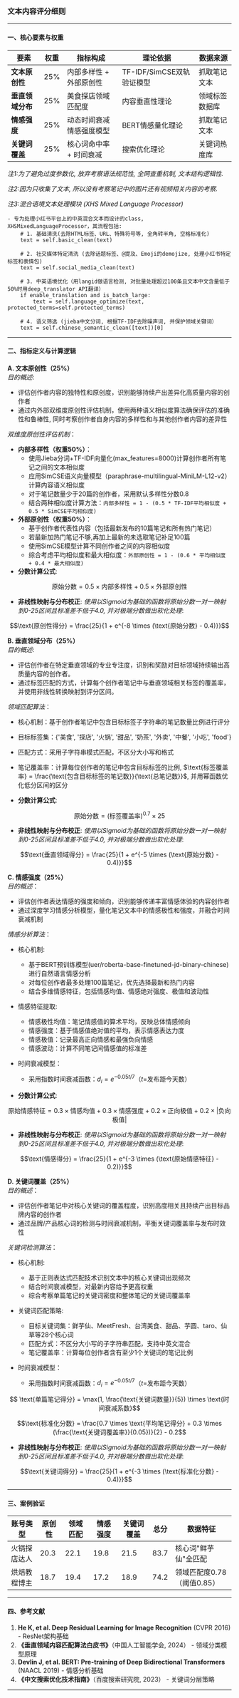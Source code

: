 ### 文本内容评分细则

---

#### 一、核心要素与权重  
| 要素                  | 权重 | 指标构成                     | 理论依据                   | 数据来源          |  
|-----------------------|------|------------------------------|----------------------------|-------------------|  
| **文本原创性**        | 25%  | 内部多样性 + 外部原创性  | TF-IDF/SimCSE双轨验证模型  | 抓取笔记文本      |  
| **垂直领域分布**      | 25%  | 美食探店领域匹配度| 内容垂直性理论    | 领域标签数据库    |  
| **情感强度**          | 25%  | 动态时间衰减情感强度模型             | BERT情感量化理论       | 抓取笔记文本      |  
| **关键词覆盖**        | 25%  | 核心词命中率 + 时间衰减    | 搜索优化理论       | 关键词热度库      |  

*注1:为了避免过度参数化, 放弃考察语法规范性, 全网查重机制, 文本结构逻辑性.* 

*注2:因为只收集了文本, 所以没有考察笔记中的图片还有视频相关内容的考察.*

*注3:混合语境文本处理模块 (XHS Mixed Language Processor)*

    - 专为处理小红书平台上的中英混合文本而设计的class, XHSMixedLanguageProcessor，其流程包括:               
        # 1. 基础清洗(去除HTML标签、URL、特殊符号等, 全角转半角, 空格标准化)
        text = self.basic_clean(text)

        # 2. 社交媒体特定清洗 (去除话题标签、@提及、Emoji的demojize, 处理小红书特定标签和表情包)
        text = self.social_media_clean(text)

        # 3. 中英语境优化（用langid做语言检测, 对批量处理超过100条且文本中文含量低于50%时用deep_translator API翻译）
        if enable_translation and is_batch_large:
            text = self.language_optimize(text, protected_terms=self.protected_terms)

        # 4. 语义筛选 (jieba中文分词, 根据TF-IDF去除噪声词, 并保护领域关键词）
        text = self.chinese_semantic_clean([text])[0]


---

#### 二、指标定义与计算逻辑  
**A. 文本原创性（25%）**  
*目的概述*:

- 评估创作者内容的独特性和原创度，识别能够持续产出差异化高质量内容的创作者
- 通过内外部双维度原创性评估机制，使用两种语义相似度算法确保评估的准确性和鲁棒性, 同时考察创作者自身内容的多样性和与其他创作者内容的差异性

*双维度原创性评估机制*：  
- **内部多样性（权重50%）**：
    - 使用Jieba分词+TF-IDF向量化(max_features=8000)计算创作者所有笔记之间的文本相似度
    - 应用SimCSE语义向量模型（paraphrase-multilingual-MiniLM-L12-v2）计算内容语义相似度
    - 对于笔记数量少于20篇的创作者，采用默认多样性分数0.8
    - 结合两种相似度计算方法：`内部多样性 = 1 - (0.5 * TF-IDF平均相似度 + 0.5 * SimCSE平均相似度)`
- **外部原创性（权重50%）**：
    - 基于创作者代表性内容（包括最新发布的10篇笔记和所有热门笔记）
    - 若最新加热门笔记不够,再加上最新的未选取笔记补足100篇
    - 使用SimCSE模型计算不同创作者之间的内容相似度
    - 综合考虑平均相似度和最大相似度：`外部原创性 = 1 - (0.6 * 平均相似度 + 0.4 * 最大相似度)` 
- **分数计算公式**:
```math  
\text{原始分数} = 0.5 \times \text{内部多样性} + 0.5 \times \text{外部原创性}
```  
- **非线性映射与分布校正**:
*使用以Sigmoid为基础的函数将原始分数一对一映射到0-25区间且标准差不低于4.0, 并对极端分数做出软化处理*:
```math  
\text{原创性得分} = \frac{25}{1 + e^{-8 \times (\text{原始分数} - 0.4)}}
``` 

**B. 垂直领域分布（25%）**  
*目的概述*:

- 评估创作者在特定垂直领域的专业专注度，识别和奖励对目标领域持续输出高质量内容的创作者。
- 通过标签匹配的方式，计算每个创作者笔记中与垂直领域相关标签的覆盖率，并使用非线性转换映射到评分区间。

*领域匹配算法*：  
- 核心机制：基于创作者笔记中包含目标标签子字符串的笔记数量比例进行评分
- 目标标签集：{'美食', '探店', '火锅', '甜品', '奶茶', '外卖', '中餐', '小吃', 'food'}
- 匹配方式：采用子字符串模式匹配，不区分大小写和格式
- 笔记覆盖率：计算每位创作者的笔记中包含目标标签的比例, $\text{标签覆盖率} = \frac{\text{包含目标标签的笔记数}}{\text{总笔记数}}$, 并用幂函数优化低分区间的区分 

- **分数计算公式**:
```math  
\text{原始分数} = (\text{标签覆盖率})^{0.7} \times 25
```  
- **非线性映射与分布校正**:
*使用以Sigmoid为基础的函数将原始分数一对一映射到0-25区间且标准差不低于4.0, 并对极端分数做出软化处理*:
```math
\text{垂直领域得分} = \frac{25}{1 + e^{-5 \times (\text{原始分数} - 0.4)}}
```

**C. 情感强度（25%）**  
*目的概述*：

- 评估创作者表达情感的强度和倾向，识别能够传递丰富情感体验的内容创作者
- 通过深度学习情感分析模型，量化笔记文本中的情感极性和强度，并融合时间衰减机制

*情感分析算法*： 

- 核心机制:
    - 基于BERT预训练模型(uer/roberta-base-finetuned-jd-binary-chinese)进行自然语言情感分析
    - 对每位创作者最多处理100篇笔记，优先选择最新和热门内容
    - 结合多维情感特征，包括情感均值、情感绝对强度、极值和波动性

- 情感特征提取:
    - 情感极性均值：笔记情感值的算术平均，反映总体情感倾向
    - 情感强度：基于情感值绝对值的平均，表示情感表达力度
    - 情感极值：记录最高正向情感和最强负向情感
    - 情感波动：计算不同笔记间情感值的标准差

- 时间衰减模型：
    - 采用指数时间衰减函数：$d_i = e^{-0.05t/7}$（$t$=发布距今天数）

- **分数计算公式**: 
```math  
\text{原始情感特征} = 0.3 \times \text{情感均值} + 0.3 \times \text{情感强度} + 0.2 \times \text{正向极值} + 0.2 \times |\text{负向极值}| 
```  

- **非线性映射与分布校正**:
*使用以Sigmoid为基础的函数将原始分数一对一映射到0-25区间且标准差不低于4.0, 并对极端分数做出软化处理*:
```math
\text{情感得分} = \frac{25}{1 + e^{-3 \times (\text{原始情感特征} - 0.2)}}
```


**D. 关键词覆盖（25%）**  
*目的概述*：

- 评估创作者笔记中对核心关键词的覆盖程度，识别高度相关且持续产出目标品牌内容的创作者
- 通过品牌/产品核心词的检测与时间衰减机制，平衡关键词覆盖率与发布时效性

*关键词检测算法*： 

- 核心机制:
    - 基于正则表达式匹配技术识别文本中的核心关键词出现频次
    - 结合时间衰减模型，对最新内容给予更高权重
    - 综合考察单篇笔记的关键词密度和整体笔记的关键词覆盖率

- 关键词匹配策略:
    - 目标关键词集：鲜芋仙、MeetFresh、台湾美食、甜品、芋圆、taro、仙草等28个核心词
    - 匹配方式：不区分大小写的子字符串匹配，支持中英文混合
    - 笔记覆盖率：计算每位创作者含有至少1个关键词的笔记比例

- 时间衰减模型：
    - 采用指数时间衰减函数：$d_i = e^{-0.05t/7}$（$t$=发布距今天数）

```math  

\text{单篇笔记得分} = \max(1, \frac{\text{关键词数量}}{5}) \times \text{时间衰减系数}
```
```math
\text{标准化分数} = \frac{0.7 \times \text{平均笔记得分} + 0.3 \times (\frac{\text{关键词覆盖率}}{0.05})}{2} - 0.2
```
- **非线性映射与分布校正**:
*使用以Sigmoid为基础的函数将原始分数一对一映射到0-25区间且标准差不低于4.0, 并对极端分数做出软化处理*:
```math
\text{关键词得分} = \frac{25}{1 + e^{-3 \times (\text{标准化分数} - 0.4)}}
```



---

#### **三、案例验证**  
| 账号类型       | 原创性 | 领域匹配 | 情感强度 | 关键词覆盖 | 总分  | 数据特征                   |  
|----------------|--------|----------|----------|------------|-------|----------------------------|  
| 火锅探店达人   | 20.3   | 22.1     | 19.8     | 21.5       | 83.7  | 核心词"鲜芋仙"全匹配        |  
| 烘焙教程博主   | 18.7   | 19.4     | 17.2     | 18.9       | 74.2  | 领域匹配度0.78（阈值0.85） |  

---
#### 四、参考文献  
1. **He K, et al. Deep Residual Learning for Image Recognition** (CVPR 2016) - ResNet架构基础  
2. **《垂直领域内容匹配算法白皮书》**（中国人工智能学会, 2024） - 领域分类模型原理  
3. **Devlin J, et al. BERT: Pre-training of Deep Bidirectional Transformers** (NAACL 2019) - 情感分析基础  
4. **《中文搜索优化技术指南》**（百度搜索研究院, 2023） - 关键词分层策略  

---
